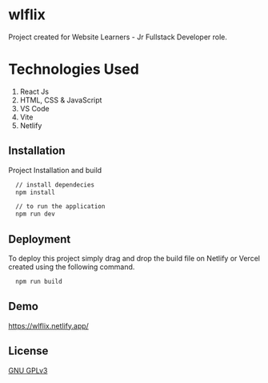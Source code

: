 # wlflix
Project created for Website Learners - Jr Fullstack Developer role.

# Technologies Used
1. React Js
2. HTML, CSS & JavaScript
3. VS Code
4. Vite
6. Netlify

## Installation

Project Installation and build

```bash 
  // install dependecies
  npm install

  // to run the application
  npm run dev
```

## Deployment

To deploy this project simply drag and drop the build file on Netlify or Vercel created using the following command.

```bash
  npm run build
```


## Demo

https://wlflix.netlify.app/


## License

[ GNU GPLv3 ](https://choosealicense.com/licenses/gpl-3.0/)
